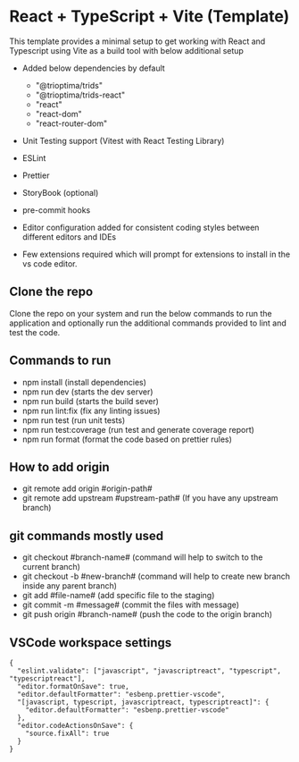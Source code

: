 # React + TypeScript + Vite (Template)

This template provides a minimal setup to get working with React and Typescript using Vite as a build tool with below additional setup

- Added below dependencies by default

  - "@trioptima/trids"
  - "@trioptima/trids-react"
  - "react"
  - "react-dom"
  - "react-router-dom"

- Unit Testing support (Vitest with React Testing Library)
- ESLint
- Prettier
- StoryBook (optional)
- pre-commit hooks
- Editor configuration added for consistent coding styles between different editors and IDEs
- Few extensions required which will prompt for extensions to install in the vs code editor.

## Clone the repo

Clone the repo on your system and run the below commands to run the application and optionally run the additional commands provided to lint and test the code.

## Commands to run

- npm install (install dependencies)
- npm run dev (starts the dev server)
- npm run build (starts the build sever)
- npm run lint:fix (fix any linting issues)
- npm run test (run unit tests)
- npm run test:coverage (run test and generate coverage report)
- npm run format (format the code based on prettier rules)

## How to add origin

- git remote add origin #origin-path#
- git remote add upstream #upstream-path# (If you have any upstream branch)

## git commands mostly used

- git checkout #branch-name# (command will help to switch to the current branch)
- git checkout -b #new-branch# (command will help to create new branch inside any parent branch)
- git add #file-name# (add specific file to the staging)
- git commit -m #message# (commit the files with message)
- git push origin #branch-name# (push the code to the origin branch)

## VSCode workspace settings

```
{
  "eslint.validate": ["javascript", "javascriptreact", "typescript", "typescriptreact"],
  "editor.formatOnSave": true,
  "editor.defaultFormatter": "esbenp.prettier-vscode",
  "[javascript, typescript, javascriptreact, typescriptreact]": {
    "editor.defaultFormatter": "esbenp.prettier-vscode"
  },
  "editor.codeActionsOnSave": {
    "source.fixAll": true
  }
}
```
